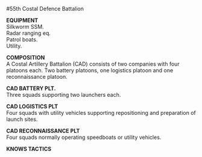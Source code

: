 #55th Costal Defence Battalion

**EQUIPMENT**  
Silkworm SSM.  
Radar ranging eq.  
Patrol boats.  
Utility.  

**COMPOSITION**  
A Costal Artillery Battalion (CAD) consists of two companies with four platoons each. Two battery platoons, one logistics platoon and one reconnaissance platoon.


**CAD BATTERY PLT.**  
Three squads supporting two launchers each.

**CAD LOGISTICS PLT**  
Four squads with utility vehicles supporting repositioning and preparation of launch sites.

**CAD RECONNAISSANCE PLT**  
Four squads normally operating speedboats or utility vehicles. 

 
**KNOWS TACTICS**  

